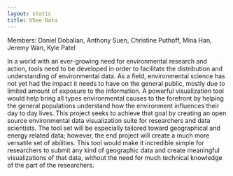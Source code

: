 ```yaml
---
layout: static
title: USee Data
---
```

Members: Daniel Dobalian, Anthony Suen, Christine Puthoff, Mina Han, Jeremy Wan, Kyle Patel

In a world with an ever-growing need for environmental research and action, tools need to be developed in order to facilitate the distribution and understanding of environmental data. As a field, environmental science has not yet had the impact it needs to have on the general public, mostly due to limited amount of exposure to the information. A powerful visualization tool would help bring all types environmental causes to the forefront by helping the general populations understand how the environment influences their day to day lives. This project seeks to achieve that goal by creating an open source environmental data visualization suite for researchers and data scientists.  The tool set will be especially tailored toward geographical and energy related data; however, the end project will create a much more versatile set of abilities.  This tool would make it incredible simple for researchers to submit any kind of geographic data and create meaningful visualizations of that data, without the need for much technical knowledge of the part of the researchers. 